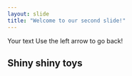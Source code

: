 ```yaml
---
layout: slide
title: "Welcome to our second slide!"
---
```

Your text
Use the left arrow to go back!

## Shiny shiny toys
